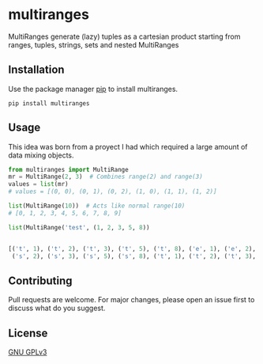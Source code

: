 # multiranges

MultiRanges generate (lazy) tuples as a cartesian product starting from ranges, tuples, strings, sets and nested MultiRanges 

## Installation

Use the package manager [pip](https://pip.pypa.io/en/stable/) to install multiranges.
```shell script
pip install multiranges
```

## Usage  
This idea was born from a proyect I had which required a large amount of data mixing objects.  

```python
from multiranges import MultiRange
mr = MultiRange(2, 3)  # Combines range(2) and range(3)
values = list(mr)
# values = [(0, 0), (0, 1), (0, 2), (1, 0), (1, 1), (1, 2)]

list(MultiRange(10))  # Acts like normal range(10)
# [0, 1, 2, 3, 4, 5, 6, 7, 8, 9]

list(MultiRange('test', (1, 2, 3, 5, 8))


[('t', 1), ('t', 2), ('t', 3), ('t', 5), ('t', 8), ('e', 1), ('e', 2), ('e', 3), ('e', 5), ('e', 8), ('s', 1), 
 ('s', 2), ('s', 3), ('s', 5), ('s', 8), ('t', 1), ('t', 2), ('t', 3), ('t', 5), ('t', 8)]
```

## Contributing
Pull requests are welcome. For major changes, please open an issue first to discuss what do you suggest.

## License
[GNU GPLv3](https://choosealicense.com/licenses/gpl-3.0/)